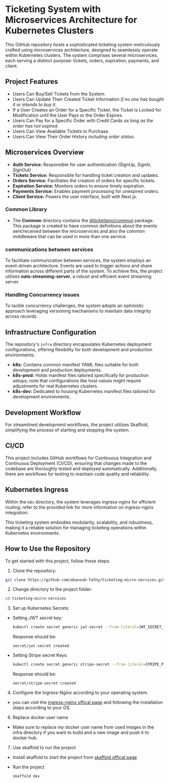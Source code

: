 # Ticketing System with Microservices Architecture for Kubernetes Clusters

This GitHub repository hosts a sophisticated ticketing system meticulously crafted using microservices architecture, designed to seamlessly operate within Kubernetes clusters. The system comprises several microservices, each serving a distinct purpose: tickets, orders, expiration, payments, and client.

## Project Features

- Users Can Buy/Sell Tickets from the System.
- Users Can Update Their Created Ticket Information _if no one has bought it or intends to buy it_.
- If a User Creates an Order for a Specific Ticket, the Ticket is Locked for Modification until the User Pays or the Order Expires.
- Users Can Pay for a Specific Order with Credit Cards _as long as the order has not expired_.
- Users Can View Available Tickets to Purchase.
- Users Can View Their Order History _including order status_.

## Microservices Overview

- **Auth Service:** Responsible for user authentication _(SignUp, SignIn, SignOut)_ 
- **Tickets Service:** Responsible for handling ticket creation and updates.
- **Orders Service:** Facilitates the creation of orders for specific tickets.
- **Expiration Service:** Monitors orders to ensure timely expiration.
- **Payments Service:** Enables payment processing for unexpired orders.
- **Client Service:** Powers the user interface, built with Next.js.

### Common Library

- The **Common** directory contains the [@ticketiano/common](https://www.npmjs.com/package/@ticketiano/common) package. This package is created to have common definitions about the events sent/received between the microservices and also the common middleware that can be used in more than one service.

### communications between services
To facilitate communication between services, the system employs an event-driven architecture. Events are used to trigger actions and share information across different parts of the system. To achieve this, the project utilizes **nats-streaming-server**, a robust and efficient event streaming server.

### Handling Concurrency issues

To tackle concurrency challenges, the system adopts an optimistic approach leveraging versioning mechanisms to maintain data integrity across records.

## Infrastructure Configuration

The repository's `infra` directory encapsulates Kubernetes deployment configurations, offering flexibility for both development and production environments:

- **k8s:** Contains common manifest YAML files suitable for both development and production deployments.
- **k8s-prod:** Holds manifest files tailored specifically for production setups; note that configurations like host values might require adjustments for real Kubernetes clusters.
- **k8s-dev:** Dedicated to housing Kubernetes manifest files tailored for development environments.

## Development Workflow

For streamlined development workflows, the project utilizes Skaffold, simplifying the process of starting and stopping the system.

## CI/CD

This project includes GitHub workflows for Continuous Integration and Continuous Deployment (CI/CD), ensuring that changes made to the codebase are thoroughly tested and deployed automatically. Additionally, there are workflows for testing to maintain code quality and reliability.

## Kubernetes Ingress

Within the `k8s` directory, the system leverages ingress-nginx for efficient routing; refer to the provided link for more information on ingress-nginx integration.

This ticketing system embodies modularity, scalability, and robustness, making it a reliable solution for managing ticketing operations within Kubernetes environments.

## How to Use the Repository

To get started with this project, follow these steps:

1. Clone the repository:

```bash
git clone https://github.com/abanoub-fathy/ticketing-micro-services.git
```

2. Change directory to the project folder:

```bash
cd ticketing-micro-services
```

3. Set up Kubernetes Secrets:

  - Setting JWT secret key:
  
    ```bash
    kubectl create secret generic jwt-secret --from-literal=JWT_SECRET_KEY=<define-secret-here>
    ```
    Response should be:
  
    ```
    secret/jwt-secret created
    ```
  
  - Setting Stripe secret Keys:
  
    ```bash
    kubectl create secret generic stripe-secret --from-literal=STRIPE_PUBLISHABLE_KEY=<define-secret-here> --from-literal=STRIPE_SECRET_KEY=<define-secret-here>
    ```
  
    Response should be:
  
    ```
    secret/stripe-secret created
    ```
4. Configure the Ingress-Nginx according to your operating system.

  - you can visit the [ingress-nginx offical page](https://kubernetes.github.io/ingress-nginx/) and following the installation steps according to your OS.

6. Replace docker user name

  - Make sure to replace my docker user name from used images in the infra directory if you want to build and a new image and push it to docker hub.

7. Use skaffold to run the project

  - Install skaffold to start the project from [skaffold offical page](https://skaffold.dev/)
  
  - Run the project
  
    ```bash
    skaffold dev
    ```
